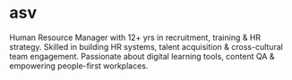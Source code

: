 # asv
Human Resource Manager with 12+ yrs in recruitment, training &amp; HR strategy. Skilled in building HR systems, talent acquisition &amp; cross-cultural team engagement. Passionate about digital learning tools, content QA &amp; empowering people-first workplaces.
